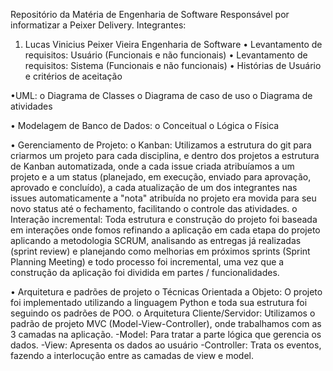 Repositório da Matéria de Engenharia de Software
Responsável por informatizar a Peixer Delivery.
Integrantes:

1.	Lucas Vinicius Peixer Vieira
Engenharia de Software
  •	Levantamento de requisitos: Usuário (Funcionais e não funcionais)
  •	Levantamento de requisitos: Sistema (Funcionais e não funcionais)
  •	Histórias de Usuário e critérios de aceitação
  
•UML:
  o	Diagrama de Classes
  o	Diagrama de caso de uso
  o	Diagrama de atividades
  
•	Modelagem de Banco de Dados:
  o	Conceitual
  o	Lógica
  o	Física
  
•	Gerenciamento de Projeto:
  o	Kanban: Utilizamos a estrutura do git para criarmos um projeto para cada disciplina, e dentro dos projetos a estrutura de Kanban automatizada, onde a cada issue criada           atribuíamos a um projeto e a um status (planejado, em execução, enviado para aprovação, aprovado e concluído), a cada atualização de um dos integrantes nas issues                 automaticamente    a "nota" atribuída no projeto era movida para seu novo status até o fechamento, facilitando o controle das atividades.
  o	Interação incremental: Toda estrutura e construção do projeto foi baseada em interações onde fomos refinando a aplicação em cada etapa do projeto aplicando a metodologia         SCRUM, analisando as entregas já realizadas (sprint review) e planejando como melhorias em próximos sprints (Sprint Planning Meeting) e todo processo foi incremental, uma vez      que a construção da aplicação foi dividida em partes / funcionalidades.
  
•	Arquitetura e padrões de projeto
o	Técnicas Orientada a Objeto: O projeto foi implementado utilizando a linguagem Python e toda sua estrutura foi seguindo os padrões de POO.
o	Arquitetura Cliente/Servidor: Utilizamos o padrão de projeto MVC (Model-View-Controller), onde trabalhamos com as 3 camadas na aplicação. -Model: Para tratar a parte lógica que gerencia os dados. -View: Apresenta os dados ao usuário -Controller: Trata os eventos, fazendo a interlocução entre as camadas de view e model.

